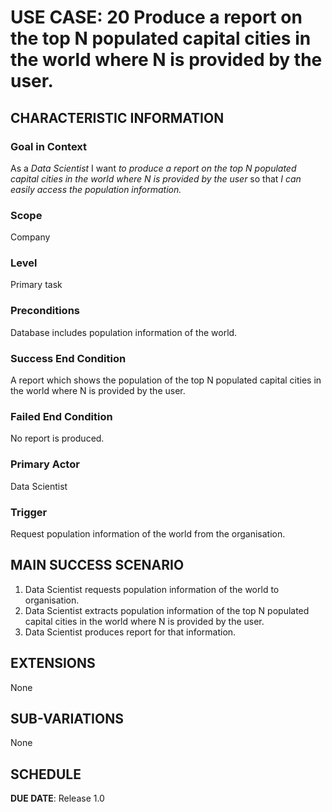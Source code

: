 # USE CASE: 20 Produce a report on the top N populated capital cities in the world where N is provided by the user.

## CHARACTERISTIC INFORMATION

### Goal in Context

As a *Data Scientist* I want *to produce a report on the top N populated capital cities in the world where N is provided by the user* so that *I can easily access the population information.*

### Scope

Company

### Level

Primary task

### Preconditions

Database includes population information of the world.

### Success End Condition

A report which shows the population of the top N populated capital cities in the world where N is provided by the user.

### Failed End Condition

No report is produced.

### Primary Actor

Data Scientist

### Trigger

Request population information of the world from the organisation.

## MAIN SUCCESS SCENARIO

1. Data Scientist requests population information of the world to organisation.
2. Data Scientist extracts population information of the top N populated capital cities in the world where N is provided by the user.
3. Data Scientist produces report for that information.

## EXTENSIONS

None

## SUB-VARIATIONS

None

## SCHEDULE

**DUE DATE**: Release 1.0
